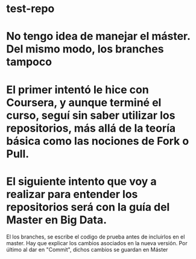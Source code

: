 # test-repo
# No tengo idea de manejar el máster. Del mismo modo, los branches tampoco
# El primer intentó le hice con Coursera, y aunque terminé el curso, seguí sin saber utilizar los repositorios, más allá de la teoría básica como las nociones de Fork o Pull.
# El siguiente intento que voy a realizar para entender los repositorios será con la guía del Master en Big Data.
El los branches, se escribe el codigo de prueba antes de incluirlos en el master. Hay que explicar los cambios asociados en la nueva versión. Por último al dar en "Commit", dichos cambios se guardan en Máster
